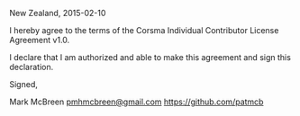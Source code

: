 New Zealand, 2015-02-10

I hereby agree to the terms of the Corsma Individual Contributor License
Agreement v1.0.

I declare that I am authorized and able to make this agreement and sign this
declaration.

Signed,

Mark McBreen pmhmcbreen@gmail.com https://github.com/patmcb
